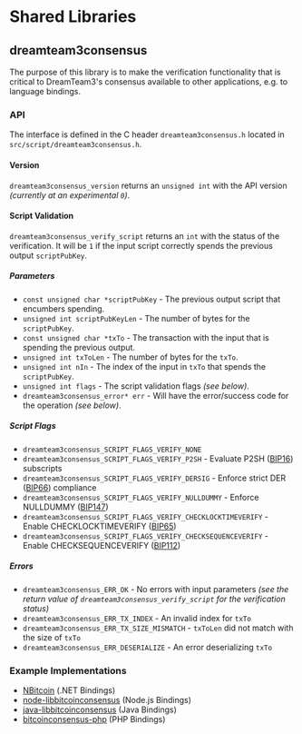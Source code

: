 Shared Libraries
================

## dreamteam3consensus

The purpose of this library is to make the verification functionality that is critical to DreamTeam3's consensus available to other applications, e.g. to language bindings.

### API

The interface is defined in the C header `dreamteam3consensus.h` located in  `src/script/dreamteam3consensus.h`.

#### Version

`dreamteam3consensus_version` returns an `unsigned int` with the API version *(currently at an experimental `0`)*.

#### Script Validation

`dreamteam3consensus_verify_script` returns an `int` with the status of the verification. It will be `1` if the input script correctly spends the previous output `scriptPubKey`.

##### Parameters
- `const unsigned char *scriptPubKey` - The previous output script that encumbers spending.
- `unsigned int scriptPubKeyLen` - The number of bytes for the `scriptPubKey`.
- `const unsigned char *txTo` - The transaction with the input that is spending the previous output.
- `unsigned int txToLen` - The number of bytes for the `txTo`.
- `unsigned int nIn` - The index of the input in `txTo` that spends the `scriptPubKey`.
- `unsigned int flags` - The script validation flags *(see below)*.
- `dreamteam3consensus_error* err` - Will have the error/success code for the operation *(see below)*.

##### Script Flags
- `dreamteam3consensus_SCRIPT_FLAGS_VERIFY_NONE`
- `dreamteam3consensus_SCRIPT_FLAGS_VERIFY_P2SH` - Evaluate P2SH ([BIP16](https://github.com/bitcoin/bips/blob/master/bip-0016.mediawiki)) subscripts
- `dreamteam3consensus_SCRIPT_FLAGS_VERIFY_DERSIG` - Enforce strict DER ([BIP66](https://github.com/bitcoin/bips/blob/master/bip-0066.mediawiki)) compliance
- `dreamteam3consensus_SCRIPT_FLAGS_VERIFY_NULLDUMMY` - Enforce NULLDUMMY ([BIP147](https://github.com/bitcoin/bips/blob/master/bip-0147.mediawiki))
- `dreamteam3consensus_SCRIPT_FLAGS_VERIFY_CHECKLOCKTIMEVERIFY` - Enable CHECKLOCKTIMEVERIFY ([BIP65](https://github.com/bitcoin/bips/blob/master/bip-0065.mediawiki))
- `dreamteam3consensus_SCRIPT_FLAGS_VERIFY_CHECKSEQUENCEVERIFY` - Enable CHECKSEQUENCEVERIFY ([BIP112](https://github.com/bitcoin/bips/blob/master/bip-0112.mediawiki))

##### Errors
- `dreamteam3consensus_ERR_OK` - No errors with input parameters *(see the return value of `dreamteam3consensus_verify_script` for the verification status)*
- `dreamteam3consensus_ERR_TX_INDEX` - An invalid index for `txTo`
- `dreamteam3consensus_ERR_TX_SIZE_MISMATCH` - `txToLen` did not match with the size of `txTo`
- `dreamteam3consensus_ERR_DESERIALIZE` - An error deserializing `txTo`

### Example Implementations
- [NBitcoin](https://github.com/NicolasDorier/NBitcoin/blob/master/NBitcoin/Script.cs#L814) (.NET Bindings)
- [node-libbitcoinconsensus](https://github.com/bitpay/node-libbitcoinconsensus) (Node.js Bindings)
- [java-libbitcoinconsensus](https://github.com/dexX7/java-libbitcoinconsensus) (Java Bindings)
- [bitcoinconsensus-php](https://github.com/Bit-Wasp/bitcoinconsensus-php) (PHP Bindings)
